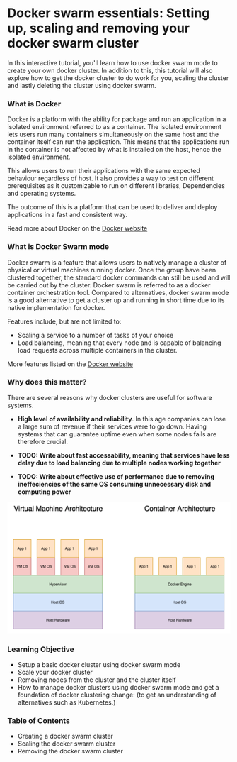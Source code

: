 # Docker swarm essentials: Setting up, scaling and removing your docker swarm cluster

In this interactive tutorial, you'll learn how to use docker swarm mode to create your own docker cluster. In addition to this, this tutorial will also explore how to get the docker cluster to do work for you, scaling the cluster and lastly deleting the cluster using docker swarm.

### What is Docker

Docker is a platform with the ability for package and run an application in a isolated environment referred to as a container. The isolated environment lets users run many containers simultaneously on the same host and the container itself can run the application. This means that the applications run in the container is not affected by what is installed on the host, hence the isolated environment.

This allows users to run their applications with the same expected behaviour regardless of host. It also provides a way to test on different prerequisites as it customizable to run on different libraries, Dependencies and operating systems.

The outcome of this is a platform that can be used to deliver and deploy applications in a fast and consistent way.

Read more about Docker on the [Docker website](https://docs.docker.com/engine/swarm/)

### What is Docker Swarm mode

Docker swarm is a feature that allows users to natively manage a cluster of physical or virtual machines running docker. Once the group have been clustered together, the standard docker commands can still be used and will be carried out by the cluster. Docker swarm is referred to as a docker container orchestration tool. Compared to alternatives, docker swarm mode is a good alternative to get a cluster up and running in short time due to its native implementation for docker.

Features include, but are not limited to:
- Scaling a service to a number of tasks of your choice
- Load balancing, meaning that every node and is capable of balancing load requests across multiple containers in the cluster.

More features listed on the [Docker website](https://docs.docker.com/engine/swarm/)

### Why does this matter?

There are several reasons why docker clusters are useful for software systems.

- <strong>High level of availability and reliability</strong>. In this age companies can lose a large sum of revenue if their services were to go down. Having systems that can guarantee uptime even when some nodes fails are therefore crucial.

- <strong>TODO: Write about fast accessability, meaning that services have less delay due to load balancing due to multiple nodes working together</strong>

- <strong>TODO: Write about effective use of performance due to removing ineffeciencies of the same OS consuming unnecessary disk and computing power</strong>

![DockerVsVM](DockervsVM.png)

### Learning Objective

- Setup a basic docker cluster using docker swarm mode
- Scale your docker cluster
- Removing nodes from the cluster and the cluster itself
- How to manage docker clusters using docker swarm mode and get a foundation of docker clustering change: (to get an understanding of alternatives such as Kubernetes.)

### Table of Contents

- Creating a docker swarm cluster
- Scaling the docker swarm cluster
- Removing the docker swarm cluster
